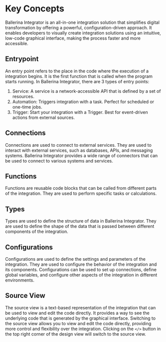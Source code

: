 # Key Concepts

Ballerina Integrator is an all-in-one integration solution that simplifies digital transformation by offering a powerful, configuration-driven approach. It enables developers to visually create integration solutions using an intuitive, low-code graphical interface, making the process faster and more accessible.

## Entrypoint
An entry point refers to the place in the code where the execution of a integration begins. It is the first function that is called when the program starts running. 
In Ballerina Integrator, there are 3 types of entry points:

1. Service: A service is a network-accessible API that is defined by a set of resources. 
2. Automation: Triggers integration with a task. Perfect for scheduled or one-time jobs.
3. Trigger: Start your integration with a Trigger. Best for event-driven actions from external sources.

## Connections
Connections are used to connect to external services. They are used to interact with external services, such as databases, APIs, and messaging systems.
Ballerina Integrator provides a wide range of connectors that can be used to connect to various systems and services.

## Functions
Functions are reusable code blocks that can be called from different parts of the integration. They are used to perform specific tasks or calculations.

## Types
Types are used to define the structure of data in Ballerina Integrator. They are used to define the shape of the data that is passed between different components of the integration.

## Configurations
Configurations are used to define the settings and parameters of the integration. They are used to configure the behavior of the integration and its components. 
Configurations can be used to set up connections, define global variables, and configure other aspects of the integration in different environments.

## Source View
The source view is a text-based representation of the integration that can be used to view and edit the code directly. It provides a way to see the underlying code that is generated by the graphical interface.
Switching to the source view allows you to view and edit the code directly, providing more control and flexibility over the integration. 
Clicking on the `</>` button in the top right corner of the design view will switch to the source view.